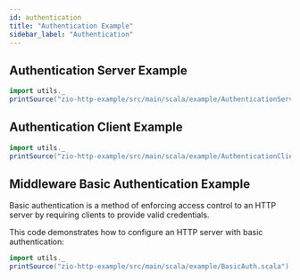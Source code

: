 ```yaml
---
id: authentication
title: "Authentication Example"
sidebar_label: "Authentication"
---
```


## Authentication Server Example

```scala mdoc:passthrough
import utils._
printSource("zio-http-example/src/main/scala/example/AuthenticationServer.scala")
```

## Authentication Client Example

```scala mdoc:passthrough
import utils._
printSource("zio-http-example/src/main/scala/example/AuthenticationClient.scala")
```

## Middleware Basic Authentication Example

Basic authentication is a method of enforcing access control to an HTTP server by requiring clients to provide valid credentials.

This code demonstrates how to configure an HTTP server with basic authentication:

```scala mdoc:passthrough
import utils._
printSource("zio-http-example/src/main/scala/example/BasicAuth.scala")
```
